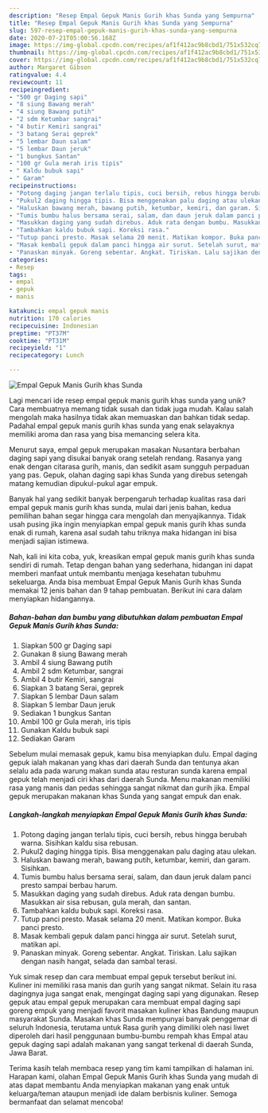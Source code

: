 ```yaml
---
description: "Resep Empal Gepuk Manis Gurih khas Sunda yang Sempurna"
title: "Resep Empal Gepuk Manis Gurih khas Sunda yang Sempurna"
slug: 597-resep-empal-gepuk-manis-gurih-khas-sunda-yang-sempurna
date: 2020-07-21T05:00:56.168Z
image: https://img-global.cpcdn.com/recipes/af1f412ac9b8cbd1/751x532cq70/empal-gepuk-manis-gurih-khas-sunda-foto-resep-utama.jpg
thumbnail: https://img-global.cpcdn.com/recipes/af1f412ac9b8cbd1/751x532cq70/empal-gepuk-manis-gurih-khas-sunda-foto-resep-utama.jpg
cover: https://img-global.cpcdn.com/recipes/af1f412ac9b8cbd1/751x532cq70/empal-gepuk-manis-gurih-khas-sunda-foto-resep-utama.jpg
author: Margaret Gibson
ratingvalue: 4.4
reviewcount: 11
recipeingredient:
- "500 gr Daging sapi"
- "8 siung Bawang merah"
- "4 siung Bawang putih"
- "2 sdm Ketumbar sangrai"
- "4 butir Kemiri sangrai"
- "3 batang Serai geprek"
- "5 lembar Daun salam"
- "5 lembar Daun jeruk"
- "1 bungkus Santan"
- "100 gr Gula merah iris tipis"
- " Kaldu bubuk sapi"
- " Garam"
recipeinstructions:
- "Potong daging jangan terlalu tipis, cuci bersih, rebus hingga berubah warna. Sisihkan kaldu sisa rebusan."
- "Pukul2 daging hingga tipis. Bisa menggenakan palu daging atau ulekan."
- "Haluskan bawang merah, bawang putih, ketumbar, kemiri, dan garam. Sisihkan."
- "Tumis bumbu halus bersama serai, salam, dan daun jeruk dalam panci presto sampai berbau harum."
- "Masukkan daging yang sudah direbus. Aduk rata dengan bumbu. Masukkan air sisa rebusan, gula merah, dan santan."
- "Tambahkan kaldu bubuk sapi. Koreksi rasa."
- "Tutup panci presto. Masak selama 20 menit. Matikan kompor. Buka panci presto."
- "Masak kembali gepuk dalam panci hingga air surut. Setelah surut, matikan api."
- "Panaskan minyak. Goreng sebentar. Angkat. Tiriskan. Lalu sajikan dengan nasih hangat, selada dan sambal terasi."
categories:
- Resep
tags:
- empal
- gepuk
- manis

katakunci: empal gepuk manis 
nutrition: 170 calories
recipecuisine: Indonesian
preptime: "PT37M"
cooktime: "PT31M"
recipeyield: "1"
recipecategory: Lunch

---
```



![Empal Gepuk Manis Gurih khas Sunda](https://img-global.cpcdn.com/recipes/af1f412ac9b8cbd1/751x532cq70/empal-gepuk-manis-gurih-khas-sunda-foto-resep-utama.jpg)

Lagi mencari ide resep empal gepuk manis gurih khas sunda yang unik? Cara membuatnya memang tidak susah dan tidak juga mudah. Kalau salah mengolah maka hasilnya tidak akan memuaskan dan bahkan tidak sedap. Padahal empal gepuk manis gurih khas sunda yang enak selayaknya memiliki aroma dan rasa yang bisa memancing selera kita.

Menurut saya, empal gepuk merupakan masakan Nusantara berbahan daging sapi yang disukai banyak orang setelah rendang. Rasanya yang enak dengan citarasa gurih, manis, dan sedikit asam sungguh perpaduan yang pas. Gepuk, olahan daging sapi khas Sunda yang direbus setengah matang kemudian dipukul-pukul agar empuk.

Banyak hal yang sedikit banyak berpengaruh terhadap kualitas rasa dari empal gepuk manis gurih khas sunda, mulai dari jenis bahan, kedua pemilihan bahan segar hingga cara mengolah dan menyajikannya. Tidak usah pusing jika ingin menyiapkan empal gepuk manis gurih khas sunda enak di rumah, karena asal sudah tahu triknya maka hidangan ini bisa menjadi sajian istimewa.


Nah, kali ini kita coba, yuk, kreasikan empal gepuk manis gurih khas sunda sendiri di rumah. Tetap dengan bahan yang sederhana, hidangan ini dapat memberi manfaat untuk membantu menjaga kesehatan tubuhmu sekeluarga. Anda bisa membuat Empal Gepuk Manis Gurih khas Sunda memakai 12 jenis bahan dan 9 tahap pembuatan. Berikut ini cara dalam menyiapkan hidangannya.

<!--inarticleads1-->

##### Bahan-bahan dan bumbu yang dibutuhkan dalam pembuatan Empal Gepuk Manis Gurih khas Sunda:

1. Siapkan 500 gr Daging sapi
1. Gunakan 8 siung Bawang merah
1. Ambil 4 siung Bawang putih
1. Ambil 2 sdm Ketumbar, sangrai
1. Ambil 4 butir Kemiri, sangrai
1. Siapkan 3 batang Serai, geprek
1. Siapkan 5 lembar Daun salam
1. Siapkan 5 lembar Daun jeruk
1. Sediakan 1 bungkus Santan
1. Ambil 100 gr Gula merah, iris tipis
1. Gunakan  Kaldu bubuk sapi
1. Sediakan  Garam


Sebelum mulai memasak gepuk, kamu bisa menyiapkan dulu. Empal daging gepuk ialah makanan yang khas dari daerah Sunda dan tentunya akan selalu ada pada warung makan sunda atau resturan sunda karena empal gepuk telah menjadi ciri khas dari daerah Sunda. Menu makanan memiliki rasa yang manis dan pedas sehingga sangat nikmat dan gurih jika. Empal gepuk merupakan makanan khas Sunda yang sangat empuk dan enak. 

<!--inarticleads2-->

##### Langkah-langkah menyiapkan Empal Gepuk Manis Gurih khas Sunda:

1. Potong daging jangan terlalu tipis, cuci bersih, rebus hingga berubah warna. Sisihkan kaldu sisa rebusan.
1. Pukul2 daging hingga tipis. Bisa menggenakan palu daging atau ulekan.
1. Haluskan bawang merah, bawang putih, ketumbar, kemiri, dan garam. Sisihkan.
1. Tumis bumbu halus bersama serai, salam, dan daun jeruk dalam panci presto sampai berbau harum.
1. Masukkan daging yang sudah direbus. Aduk rata dengan bumbu. Masukkan air sisa rebusan, gula merah, dan santan.
1. Tambahkan kaldu bubuk sapi. Koreksi rasa.
1. Tutup panci presto. Masak selama 20 menit. Matikan kompor. Buka panci presto.
1. Masak kembali gepuk dalam panci hingga air surut. Setelah surut, matikan api.
1. Panaskan minyak. Goreng sebentar. Angkat. Tiriskan. Lalu sajikan dengan nasih hangat, selada dan sambal terasi.


Yuk simak resep dan cara membuat empal gepuk tersebut berikut ini. Kuliner ini memiliki rasa manis dan gurih yang sangat nikmat. Selain itu rasa dagingnya juga sangat enak, mengingat daging sapi yang digunakan. Resep gepuk atau empal gepuk merupakan cara membuat empal daging sapi goreng empuk yang menjadi favorit masakan kuliner khas Bandung maupun masyarakat Sunda. Masakan khas Sunda mempunyai banyak penggemar di seluruh Indonesia, terutama untuk Rasa gurih yang dimiliki oleh nasi liwet diperoleh dari hasil penggunaan bumbu-bumbu rempah khas Empal atau gepuk daging sapi adalah makanan yang sangat terkenal di daerah Sunda, Jawa Barat. 

Terima kasih telah membaca resep yang tim kami tampilkan di halaman ini. Harapan kami, olahan Empal Gepuk Manis Gurih khas Sunda yang mudah di atas dapat membantu Anda menyiapkan makanan yang enak untuk keluarga/teman ataupun menjadi ide dalam berbisnis kuliner. Semoga bermanfaat dan selamat mencoba!
